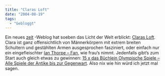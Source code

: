 ```yaml
---
title: "Claras Loft"
date: "2004-08-19"
tags:
  - "Gebloggt"
---
```


Ein neues [zeit](http://zeit.de/) -Weblog hat soeben das Licht der Welt erblickt: [Claras Loft](http://blogg.zeit.de/clara). Clara ist ganz offensichtlich von Männerkörpern mit extrem breiten Schultern und gestählten Armen ausgesprochen fasziniert, oder einfach nur ein eingefleischter [Ian Thorpe – Fan](http://blogg.zeit.de/clara/eintrag.php?id=1), wie frau’s nimmt. Jedenfalls gibt’s zum Start auch gleich etwas zu gewinnen: [15 x das Büchlein Olympische Spiele – Alle Spiele der Antike bis zur Gegenwart](http://blogg.zeit.de/clara/eintrag.php?id=2). Also nix wie hin würd ich jetzt mal sagen.

